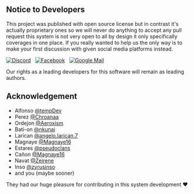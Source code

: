 ## Notice to Developers

This project was published with open source license but in contrast it's actually proprietary ones so we will never do anything to accept any pull request this system is not very open to all by design it only specifically coverages in one place. If you really wanted to help us the only way is to make your first discussion with given social media platforms instead.

[![Discord](https://skillicons.dev/icons?i=discord)](https://discordapp.com/users/1288054748359950346)&nbsp;&nbsp;
[![Facebook](https://skills-icons.vercel.app/api/icons?i=fb)](https://www.facebook.com/golashie)&nbsp;&nbsp;
[![Google Mail](https://skillicons.dev/icons?i=gmail&theme=light)](https://mail.google.com/mail/?view=cm&fs=1&to=k80308392@gmail.com)&nbsp;&nbsp;

Our rights as a leading developers for this software will remain as leading authors.

## Acknowledgement

* Alfonso [@tempDev](https://github.com/ChristianAlfonso)
* Perez [@Chroanaa](https://github.com/Chroanaa)
* Ordejon [@Aeroxism](https://github.com/Aeroxism)
* Bati-on [@nkunai](https://github.com/nkunai)
* Larican [@angelo.larican.7](https://www.facebook.com/markangelo.larican.7)
* Magnaye [@Magnaye16](https://github.com/Magnaye16)
* Estares [@pseudoclans](https://github.com/pseudoclans)
* Cañon [@Magnaye16](https://github.com/KaiYue25)
* Navat [@Zeirene](https://github.com/Zeirene)
* Inso [@zyrusinso](https://github.com/zyrusinso)
* and you (maybe sooner)

They had our huge pleasure for contributing in this system development :heart:
